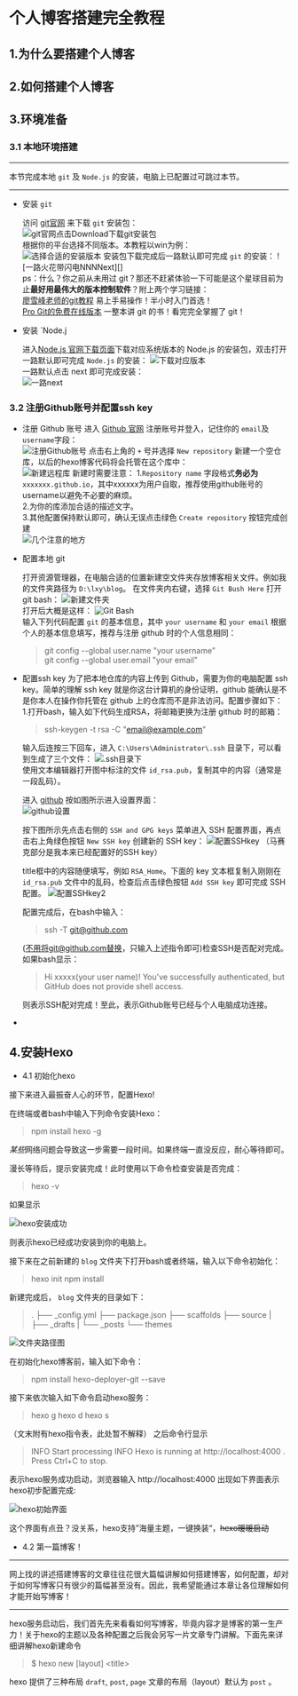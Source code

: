 
# 个人博客搭建完全教程

## 1.为什么要搭建个人博客

## 2.如何搭建个人博客

## 3.环境准备

### 3.1 本地环境搭建

  ************
  本节完成本地 `git` 及 `Node.js` 的安装，电脑上已配置过可跳过本节。
  ************

* 安装 `git`  
  
  访问 [git官网][1] 来下载 `git` 安装包：  
![git官网点击Download下载git安装包][2]  
根据你的平台选择不同版本。本教程以win为例：  
![选择合适的安装版本][3]
安装包下载完成后一路默认即可完成 `git` 的安装：
![一路火花带闪电NNNNext][]  
ps：什么？你之前从未用过 git？那还不赶紧体验一下可能是这个星球目前为止**最好用最伟大的版本控制软件**？附上两个学习链接：  
[廖雪峰老师的git教程][5]  易上手易操作！半小时入门首选！  
[Pro Git的免费在线版本][6]  一整本讲 git 的书！看完完全掌握了 git！

[1]:https://git-scm.com
[2]:https://github.com/lxyforever/atest/raw/master/IMG/img/1.PNG
[3]:https://github.com/lxyforever/atest/raw/master/IMG/img/2.PNG
[4]:https://github.com/lxyforever/atest/raw/master/IMG/img/3.PNG
[5]:https://www.liaoxuefeng.com/wiki/0013739516305929606dd18361248578c67b8067c8c017b000 "廖雪峰老师的 git 教程"
[6]:https://git-scm.com/book/zh/v2 "Pro Git的在线版本"

* 安装 `Node.j

  进入[Node.js 官网下载页面][7]下载对应系统版本的 Node.js 的安装包，双击打开一路默认即可完成 `Node.js` 的安装：
  ![下载对应版本][8]  
  一路默认点击 next 即可完成安装：  
  ![一路next][9]  

  [7]:http://nodejs.cn/download/  "Node.js 官网下载页面"
  [8]:https://github.com/lxyforever/atest/raw/master/IMG/img/4.PNG  "我选择的64bit安装版本"
  [9]:https://github.com/lxyforever/atest/raw/master/IMG/img/5.PNG  "Node,js安装包打开界面"

### 3.2 注册Github账号并配置ssh key
  
* 注册 Github 账号
  进入 [Github 官网][10] 注册账号并登入，记住你的 `email`及`username`字段：  
  ![注册Github账号][11]
  点击右上角的 `+` 号并选择 `New repository` 新建一个空仓库，以后的hexo博客代码将会托管在这个库中：  
  ![新建远程库][12]
  新建时需要注意：
  1.`Repository name` 字段格式**务必为**   `xxxxxxx.github.io`，其中xxxxxx为用户自取，推荐使用github账号的username以避免不必要的麻烦。  
  2.为你的库添加合适的描述文字。  
  3.其他配置保持默认即可，确认无误点击绿色 `Create repository` 按钮完成创建  
  ![几个注意的地方][13]

* 配置本地 git

  打开资源管理器，在电脑合适的位置新建空文件夹存放博客相关文件。例如我的文件夹路径为 `D:\lxy\blog`。
  在文件夹内右键，选择 `Git Bush Here` 打开 git bash：
  ![新建文件夹][14]  
  打开后大概是这样：
  ![Git Bash][15]  
  输入下列代码配置 `git` 的基本信息，其中 `your username` 和 `your email` 根据个人的基本信息填写，推荐与注册 github 时的个人信息相同： 

  >git config --global user.name "your username"  
  >git config --global user.email "your email"  

* 配置ssh key
  为了把本地仓库的内容上传到 Github，需要为你的电脑配置 ssh key。简单的理解 ssh key 就是你这台计算机的身份证明，github 能确认是不是你本人在操作你托管在 github 上的仓库而不是非法访问。配置步骤如下：
  1.打开bash，输入如下代码生成RSA，将邮箱更换为注册 github 时的邮箱：
  
  >ssh-keygen -t rsa -C "email@example.com"  

  输入后连按三下回车，进入 `C:\Users\Administrator\.ssh` 目录下，可以看到生成了三个文件：
  ![.ssh目录下][16]  
  使用文本编辑器打开图中标注的文件 `id_rsa.pub`，复制其中的内容（通常是一段乱码）。  
  
  进入 [github][10] 按如图所示进入设置界面：  
  ![github设置][17]
  
  按下图所示先点击右侧的 `SSH and GPG keys` 菜单进入 SSH 配置界面，再点击右上角绿色按钮 `New SSH key` 创建新的 SSH key：
  ![配置SSHkey][17]  （马赛克部分是我本来已经配置好的SSH key）

  title框中的内容随便填写，例如 `RSA_Home`。下面的 key 文本框复制入刚刚在 `id_rsa.pub` 文件中的乱码，检查后点击绿色按钮 `Add SSH key` 即可完成 SSH 配置。 
  ![配置SSHkey2][18]  

  配置完成后，在bash中输入：

  >ssh -T git@github.com

  (不用将git@github.com替换，只输入上述指令即可)检查SSH是否配对完成。如果bash显示：

  >Hi xxxxx(your user name)! You've successfully authenticated, but GitHub does not provide shell access.

  则表示SSH配对完成！至此，表示Github账号已经与个人电脑成功连接。

* 
[10]:https://github.com/ "Github官网"
[11]:https://github.com/lxyforever/atest/raw/master/IMG/img/6.PNG "注册Github账号"
[12]:https://github.com/lxyforever/atest/raw/master/IMG/img/7.PNG "新建远程库"
[13]:https://github.com/lxyforever/atest/raw/master/IMG/img/8.png "新建远程库2"
[14]:https://github.com/lxyforever/atest/raw/master/IMG/img/9.png "新建项目文件夹"
[15]:https://github.com/lxyforever/atest/raw/master/IMG/img/10.png "打开Git Bash"
[16]:https://github.com/lxyforever/atest/raw/master/IMG/img/11.png "本地生成ssh key"
[16]:https://github.com/lxyforever/atest/raw/master/IMG/img/12.png "github设置"
[17]:https://github.com/lxyforever/atest/raw/master/IMG/img/13.png "配置SSH key1"
[18]:https://github.com/lxyforever/atest/raw/master/IMG/img/14.png "配置SSH key2"

## 4.安装Hexo

* 4.1 初始化hexo

接下来进入最振奋人心的环节，配置Hexo!

在终端或者bash中输入下列命令安装Hexo：

>npm install hexo -g

*某些*网络问题会导致这一步需要一段时间。如果终端一直没反应，耐心等待即可。

漫长等待后，提示安装完成！此时使用以下命令检查安装是否完成：

>hexo -v

如果显示

![hexo安装成功][19]

则表示hexo已经成功安装到你的电脑上。

[19]:https://github.com/lxyforever/atest/raw/master/IMG/img/15.png "检验hexo是否安装成功"  

接下来在之前新建的 `blog` 文件夹下打开bash或者终端，输入以下命令初始化：

>hexo init
>npm install

新建完成后， `blog` 文件夹的目录如下：

>.
>├── _config.yml
>├── package.json
>├── scaffolds
>├── source
>|   ├── _drafts
>|   └── _posts
>└── themes

![文件夹路径图][20]

在初始化hexo博客前，输入如下命令：

>npm install hexo-deployer-git --save

接下来依次输入如下命令启动hexo服务：

>hexo g
>hexo d
>hexo s

（文末附有hexo指令表，此处暂不解释）
之后命令行显示

>INFO  Start processing
>INFO  Hexo is running at http://localhost:4000 . Press Ctrl+C to stop.

表示hexo服务成功启动，浏览器输入 http://localhost:4000 出现如下界面表示hexo初步配置完成:

![hexo初始界面][21]  

[20]:https://github.com/lxyforever/atest/raw/master/IMG/img/16.png "文件夹路径图"
[21]:https://github.com/lxyforever/atest/raw/master/IMG/img/17.png "hexo初始界面"

这个界面有点丑？没关系，hexo支持”海量主题，一键换装“，~~hexo暖暖启动~~

* 4.2 第一篇博客！

************
网上找的讲述搭建博客的文章往往花很大篇幅讲解如何搭建博客，如何配置，却对于如何写博客只有很少的篇幅甚至没有。因此，我希望能通过本章让各位理解如何才能开始写博客！
************

hexo服务启动后，我们首先先来看看如何写博客，毕竟内容才是博客的第一生产力！关于hexo的主题以及各种配置之后我会另写一片文章专门讲解。下面先来详细讲解hexo新建命令

>$ hexo new [layout] \<title>

hexo 提供了三种布局 `draft`, `post`, `page` 文章的布局（layout）默认为 `post` 。